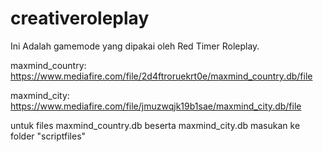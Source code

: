 # creativeroleplay
Ini Adalah gamemode yang dipakai oleh Red Timer Roleplay.


maxmind_country: https://www.mediafire.com/file/2d4ftroruekrt0e/maxmind_country.db/file

maxmind_city: https://www.mediafire.com/file/jmuzwqjk19b1sae/maxmind_city.db/file

untuk files maxmind_country.db beserta maxmind_city.db masukan ke folder "scriptfiles"
